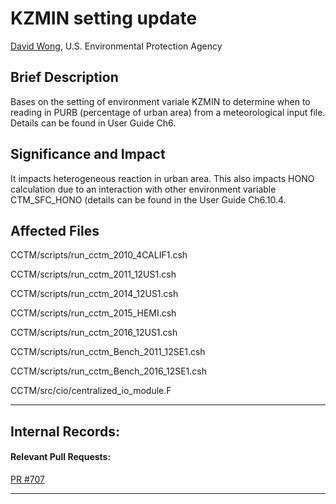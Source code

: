 # KZMIN setting update

[David Wong](mailto:wong.david-c@epa.gov), U.S. Environmental Protection Agency

## Brief Description
Bases on the setting of environment variale KZMIN to determine when to reading in
PURB (percentage of urban area) from a meteorological input file. Details can be
found in User Guide Ch6.

## Significance and Impact  
It impacts heterogeneous reaction in urban area. This also impacts HONO calculation
due to an interaction with other environment variable CTM_SFC_HONO (details can be
found in the User Guide Ch6.10.4.

## Affected Files
CCTM/scripts/run_cctm_2010_4CALIF1.csh

CCTM/scripts/run_cctm_2011_12US1.csh

CCTM/scripts/run_cctm_2014_12US1.csh

CCTM/scripts/run_cctm_2015_HEMI.csh

CCTM/scripts/run_cctm_2016_12US1.csh

CCTM/scripts/run_cctm_Bench_2011_12SE1.csh

CCTM/scripts/run_cctm_Bench_2016_12SE1.csh

CCTM/src/cio/centralized_io_module.F

-----
## Internal Records:
#### Relevant Pull Requests:
[PR #707](https://github.com/USEPA/CMAQ_Dev/pull/707)

-----
